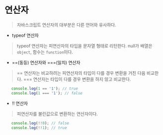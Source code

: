 # 연산자

> 자바스크립트 연산자의 대부분은 다른 언어와 유사하다.

 - typeof 연산자
 > typeof 연산자는 피연산자의 타입을 문자열 형태로 리턴한다. null가 배열은 `object`, 함수는 `function`이다.

 - ==(동등) 연산자와 ===(일치) 연산자
 > == 연산자는 비교하려는 피연산자의 타입이 다를 경우 변환을 거친 다음 비교한다.
 > === 연산자는 타입이 다를 경우 변환을 하지 않고 비교한다.
 
 ```javascript     
	console.log(1 == '1'); // true
	console.log(1 === '1'); // false
```

 - !! 연산자
 > 피연산자를 불린값으로 변환하는 연산자이다.
 ```javascript     
	console.log(!!0); // false
	console.log(!!1); // true
```